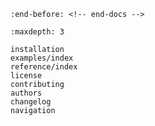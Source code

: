 ```{include} ../README.md
:end-before: <!-- end-docs -->
```

```{toctree}
:maxdepth: 3

installation
examples/index
reference/index
license
contributing
authors
changelog
navigation
```
